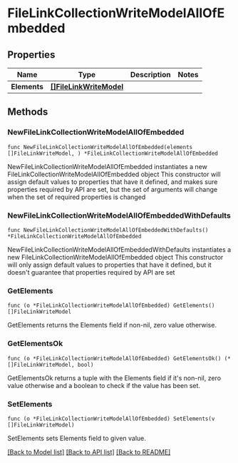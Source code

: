 # FileLinkCollectionWriteModelAllOfEmbedded

## Properties

Name | Type | Description | Notes
------------ | ------------- | ------------- | -------------
**Elements** | [**[]FileLinkWriteModel**](FileLinkWriteModel.md) |  | 

## Methods

### NewFileLinkCollectionWriteModelAllOfEmbedded

`func NewFileLinkCollectionWriteModelAllOfEmbedded(elements []FileLinkWriteModel, ) *FileLinkCollectionWriteModelAllOfEmbedded`

NewFileLinkCollectionWriteModelAllOfEmbedded instantiates a new FileLinkCollectionWriteModelAllOfEmbedded object
This constructor will assign default values to properties that have it defined,
and makes sure properties required by API are set, but the set of arguments
will change when the set of required properties is changed

### NewFileLinkCollectionWriteModelAllOfEmbeddedWithDefaults

`func NewFileLinkCollectionWriteModelAllOfEmbeddedWithDefaults() *FileLinkCollectionWriteModelAllOfEmbedded`

NewFileLinkCollectionWriteModelAllOfEmbeddedWithDefaults instantiates a new FileLinkCollectionWriteModelAllOfEmbedded object
This constructor will only assign default values to properties that have it defined,
but it doesn't guarantee that properties required by API are set

### GetElements

`func (o *FileLinkCollectionWriteModelAllOfEmbedded) GetElements() []FileLinkWriteModel`

GetElements returns the Elements field if non-nil, zero value otherwise.

### GetElementsOk

`func (o *FileLinkCollectionWriteModelAllOfEmbedded) GetElementsOk() (*[]FileLinkWriteModel, bool)`

GetElementsOk returns a tuple with the Elements field if it's non-nil, zero value otherwise
and a boolean to check if the value has been set.

### SetElements

`func (o *FileLinkCollectionWriteModelAllOfEmbedded) SetElements(v []FileLinkWriteModel)`

SetElements sets Elements field to given value.



[[Back to Model list]](../README.md#documentation-for-models) [[Back to API list]](../README.md#documentation-for-api-endpoints) [[Back to README]](../README.md)


